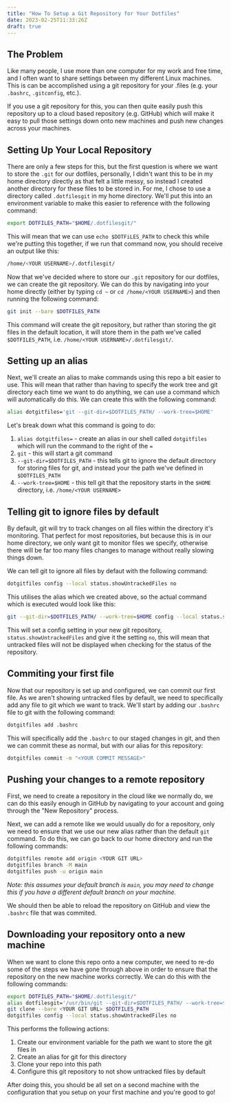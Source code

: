 ```yaml
---
title: "How To Setup a Git Repository for Your Dotfiles"
date: 2023-02-25T11:33:26Z
draft: true
---
```


## The Problem

Like many people, I use more than one computer for my work and free time, and I often want to share settings between my different Linux machines. This is can be accomplished using a git repository for your .files (e.g. your `.bashrc`, `.gitconfig`, etc.).

If you use a git repository for this, you can then quite easily push this repository up to a cloud based repository (e.g. GitHub) which will make it easy to pull those settings down onto new machines and push new changes across your machines.

## Setting Up Your Local Repository

There are only a few steps for this, but the first question is where we want to store the `.git` for our dotfiles, personally, I didn't want this to be in my home directory directly as that felt a little messy, so instead I created another directory for these files to be stored in. For me, I chose to use a directory called `.dotfilesgit` in my home directory. We'll put this into an environment variable to make this easier to reference with the following command:

```bash
export DOTFILES_PATH="$HOME/.dotfilesgit/"
```

This will mean that we can use `echo $DOTFiLES_PATH` to check this while we're putting this together, if we run that command now, you should receive an output like this:

```bash
/home/<YOUR USERNAME>/.dotfilesgit/
```

Now that we've decided where to store our `.git` repository for our dotfiles, we can create the git repository. We can do this by navigating into your home directly (either by typing `cd ~` or `cd /home/<YOUR USERNAME>`) and then running the following command:

```bash
git init --bare $DOTFILES_PATH
```

This command will create the git repository, but rather than storing the git files in the default location, it will store them in the path we've called `$DOTFILES_PATH`, i.e. `/home/<YOUR USERNAME>/.dotfilesgit/`.

## Setting up an alias

Next, we'll create an alias to make commands using this repo a bit easier to use. This will mean that rather than having to specify the work tree and git directory each time we want to do anything, we can use a command which will automatically do this. We can create this with the following command:

```bash
alias dotgitfiles='git --git-dir=$DOTFILES_PATH/ --work-tree=$HOME'
```

Let's break down what this command is going to do:

1. `alias dotgitfiles=` - create an alias in our shell called `dotgitfiles` which will run the command to the right of the `=`
2. `git` - this will start a git command
3. `--git-dir=$DOTFILES_PATH` - this tells git to ignore the default directory for storing files for git, and instead your the path we've defined in `$DOTFILES_PATH`
4. `--work-tree=$HOME` - this tell git that the repository starts in the `$HOME` directory, i.e. `/home/<YOUR USERNAME>`

## Telling git to ignore files by default

By default, git will try to track changes on all files within the directory it's monitoring. That perfect for most repositories, but because this is in our home directory, we only want git to monitor files we specify, otherwise there will be far too many files changes to manage without really slowing things down.

We can tell git to ignore all files by defaut with the following command:

```bash
dotgitfiles config --local status.showUntrackedFiles no
```

This utilises the alias which we created above, so the actual command which is executed would look like this:

```bash
git --git-dir=$DOTFILES_PATH/ --work-tree=$HOME config --local status.showUntrackedFiles no
```

This will set a config setting in your new git repository, `status.showUntrackedFiles` and give it the setting `no`, this will mean that untracked files will not be displayed when checking for the status of the repository.

## Commiting your first file

Now that our repository is set up and configured, we can commit our first file. As we aren't showing untracked files by default, we need to specifically add any file to git which we want to track. We'll start by adding our `.bashrc` file to git with the following command:

```bash
dotgitfiles add .bashrc
```

This will specifically add the `.bashrc` to our staged changes in git, and then we can commit these as normal, but with our alias for this repository:

```bash
dotgitfiles commit -m "<YOUR COMMIT MESSAGE>"
```

## Pushing your changes to a remote repository

First, we need to create a repository in the cloud like we normally do, we can do this easily enough in GitHub by navigating to your account and going through the "New Repository" process.

Next, we can add a remote like we would usually do for a repository, only we need to ensure that we use our new alias rather than the default `git` command. To do this, we can go back to our home directory and run the following commands:

```bash
dotgitfiles remote add origin <YOUR GIT URL>
dotgitfiles branch -M main
dotgitfiles push -u origin main
```

*Note: this assumes your default branch is `main`, you may need to change this if you have a different default branch on your machine.*

We should then be able to reload the repository on GitHub and view the `.bashrc` file that was commited.

## Downloading your repository onto a new machine

When we want to clone this repo onto a new computer, we need to re-do some of the steps we have gone through above in order to ensure that the repository on the new machine works correctly. We can do this with the following commands:

```bash
export DOTFILES_PATH="$HOME/.dotfilesgit/"
alias dotfilesgit='/usr/bin/git --git-dir=$DOTFILES_PATH/ --work-tree=$HOME'
git clone --bare <YOUR GIT URL> $DOTFILES_PATH
dotgitfiles config --local status.showUntrackedFiles no
```

This performs the following actions:

1. Create our environment variable for the path we want to store the git files in
2. Create an alias for git for this directory
3. Clone your repo into this path
4. Configure this git repository to not show untracked files by default

After doing this, you should be all set on a second machine with the configuration that you setup on your first machine and you're good to go!
